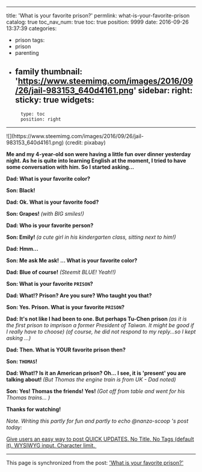 
---
title: 'What is your favorite prison?'
permlink: what-is-your-favorite-prison
catalog: true
toc_nav_num: true
toc: true
position: 9999
date: 2016-09-26 13:37:39
categories:
- prison
tags:
- prison
- parenting
- family
thumbnail: 'https://www.steemimg.com/images/2016/09/26/jail-983153_640d4161.png'
sidebar:
    right:
        sticky: true
widgets:
    -
        type: toc
        position: right
---


<html>
<p>![](https://www.steemimg.com/images/2016/09/26/jail-983153_640d4161.png) (credit: pixabay)</p>
<p><strong>Me and my 4-year-old son were having a little fun over dinner yesterday night. As he is quite into learning English at the moment, I tried to have some conversation with him. So I started asking...</strong></p>
<p><strong>Dad: What is your favorite color?</strong></p>
<p><strong>Son: Black!</strong></p>
<p><strong>Dad: Ok. What is your favorite food?</strong></p>
<p><strong>Son: Grapes! </strong><em>(with BIG smiles!)</em></p>
<p><strong>Dad: Who is your favorite person?</strong></p>
<p><strong>Son: Emily! </strong><em>(a cute girl in his kindergarten class, sitting next to him!)</em></p>
<p><strong>Dad: Hmm...&nbsp;</strong></p>
<p><strong>Son: Me ask Me ask! ... What is your favorite color?</strong></p>
<p><strong>Dad: Blue of course!</strong><em> (Steemit BLUE! Yeah!!)</em></p>
<p><strong>Son: What is your favorite </strong><code><strong>PRISON</strong></code><strong>?</strong></p>
<p><strong>Dad: What!? Prison? Are you sure? Who taught you that?</strong></p>
<p><strong>Son: Yes. Prison. What is your favorite </strong><code><strong>PRISON</strong></code><strong>?</strong></p>
<p><strong>Dad: It's not like I had been to one. But perhaps Tu-Chen prison </strong><em>(as it is the first prison to imprison a former President of Taiwan. It might be good if I really have to choose) (of course, he did not respond to my reply...so I kept asking ...)&nbsp;</em></p>
<p><strong>Dad: Then. What is YOUR favorite prison then?</strong></p>
<p><strong>Son: </strong><code><strong>THOMAS</strong></code><strong>!</strong></p>
<p><strong>Dad: What!? Is it an American prison? Oh... I see, it is 'present' you are talking about! </strong><em>(But Thomas the engine train is from UK - Dad noted)</em></p>
<p><strong>Son: Yes! Thomas the friends! Yes! </strong><em>(Got off from table and went for his Thomas trains... )</em></p>
<p><strong>Thanks for watching!&nbsp;</strong></p>
<p><em>Note. Writing this partly for fun and partly to echo @nanzo-scoop 's post today: &nbsp;</em></p>
<p><a href="https://steemit.com/quick-update/@nanzo-scoop/quick-update-give-users-an-easy-way-to-post-quick-updates-no-title-no-tags-default-it-wysiwyg-input-character-limit">Give users an easy way to post QUICK UPDATES. No Title. No Tags (default it). WYSIWYG input. Character limit.&nbsp;</a></p>
</html>

- - -

This page is synchronized from the post: ['What is your favorite prison?'](https://steemit.com/@deanliu/what-is-your-favorite-prison)
